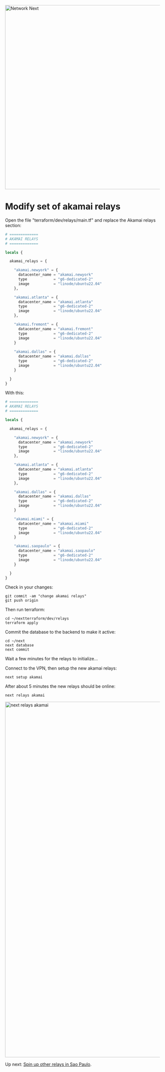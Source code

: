 <img src="https://static.wixstatic.com/media/799fd4_0512b6edaeea4017a35613b4c0e9fc0b~mv2.jpg/v1/fill/w_1200,h_140,al_c,q_80,usm_0.66_1.00_0.01/networknext_logo_colour_black_RGB_tightc.jpg" alt="Network Next" width="600"/>

<br>

# Modify set of akamai relays

Open the file "terraform/dev/relays/main.tf" and replace the Akamai relays section:

```terraform
# =============
# AKAMAI RELAYS
# =============

locals {

  akamai_relays = {

    "akamai.newyork" = {
      datacenter_name = "akamai.newyork"
      type            = "g6-dedicated-2"
      image           = "linode/ubuntu22.04"
    },

    "akamai.atlanta" = {
      datacenter_name = "akamai.atlanta"
      type            = "g6-dedicated-2"
      image           = "linode/ubuntu22.04"
    },

    "akamai.fremont" = {
      datacenter_name = "akamai.fremont"
      type            = "g6-dedicated-2"
      image           = "linode/ubuntu22.04"
    }
    
    "akamai.dallas" = {
      datacenter_name = "akamai.dallas"
      type            = "g6-dedicated-2"
      image           = "linode/ubuntu22.04"
    }

  }
}
```

With this:

```terraform
# =============
# AKAMAI RELAYS
# =============

locals {

  akamai_relays = {

    "akamai.newyork" = {
      datacenter_name = "akamai.newyork"
      type            = "g6-dedicated-2"
      image           = "linode/ubuntu22.04"
    },

    "akamai.atlanta" = {
      datacenter_name = "akamai.atlanta"
      type            = "g6-dedicated-2"
      image           = "linode/ubuntu22.04"
    },

    "akamai.dallas" = {
      datacenter_name = "akamai.dallas"
      type            = "g6-dedicated-2"
      image           = "linode/ubuntu22.04"
    }

    "akamai.miami" = {
      datacenter_name = "akamai.miami"
      type            = "g6-dedicated-2"
      image           = "linode/ubuntu22.04"
    }

    "akamai.saopaulo" = {
      datacenter_name = "akamai.saopaulo"
      type            = "g6-dedicated-2"
      image           = "linode/ubuntu22.04"
    }

  }
}
```

Check in your changes:

```
git commit -am "change akamai relays"
git push origin
```

Then run terraform:

```
cd ~/nextterraform/dev/relays
terraform apply
```

Commit the database to the backend to make it active:

```
cd ~/next
next database
next commit
```

Wait a few minutes for the relays to initialize...

Connect to the VPN, then setup the new akamai relays:

```
next setup akamai
```

After about 5 minutes the new relays should be online:

```
next relays akamai
```

<img width="1158" alt="next relays akamai" src="https://github.com/user-attachments/assets/9be4f7bc-c386-478c-98b8-c5a2154abdb7" />

Up next: [Spin up other relays in Sao Paulo](spin_up_other_relays_in_saopaulo.md).
